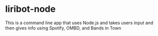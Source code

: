 # liribot-node
This is a command line app that uses Node.js and takes users input and then gives info using Spotify, OMBD, and Bands in Town
